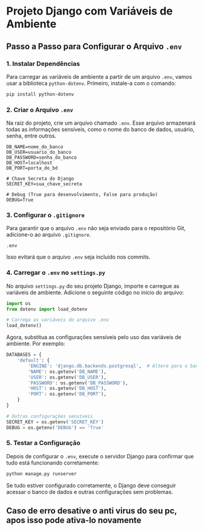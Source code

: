 
# Projeto Django com Variáveis de Ambiente

## Passo a Passo para Configurar o Arquivo `.env`

### 1. Instalar Dependências

Para carregar as variáveis de ambiente a partir de um arquivo `.env`, vamos usar a biblioteca `python-dotenv`. Primeiro, instale-a com o comando:

```bash
pip install python-dotenv
```

### 2. Criar o Arquivo `.env`

Na raiz do projeto, crie um arquivo chamado `.env`. Esse arquivo armazenará todas as informações sensíveis, como o nome do banco de dados, usuário, senha, entre outros.

```env
DB_NAME=nome_do_banco
DB_USER=usuario_do_banco
DB_PASSWORD=senha_do_banco
DB_HOST=localhost
DB_PORT=porta_do_bd

# Chave Secreta do Django
SECRET_KEY=sua_chave_secreta

# Debug (True para desenvolvimento, False para produção)
DEBUG=True
```

### 3. Configurar o `.gitignore`

Para garantir que o arquivo `.env` não seja enviado para o repositório Git, adicione-o ao arquivo `.gitignore`.

```plaintext
.env
```

Isso evitará que o arquivo `.env` seja incluído nos commits.

### 4. Carregar o `.env` no `settings.py`

No arquivo `settings.py` do seu projeto Django, importe e carregue as variáveis de ambiente. Adicione o seguinte código no início do arquivo:

```python
import os
from dotenv import load_dotenv

# Carrega as variáveis do arquivo .env
load_dotenv()
```

Agora, substitua as configurações sensíveis pelo uso das variáveis de ambiente. Por exemplo:

```python
DATABASES = {
    'default': {
        'ENGINE': 'django.db.backends.postgresql',  # Altere para o banco de dados que você usa
        'NAME': os.getenv('DB_NAME'),
        'USER': os.getenv('DB_USER'),
        'PASSWORD': os.getenv('DB_PASSWORD'),
        'HOST': os.getenv('DB_HOST'),
        'PORT': os.getenv('DB_PORT'),
    }
}

# Outras configurações sensíveis
SECRET_KEY = os.getenv('SECRET_KEY')
DEBUG = os.getenv('DEBUG') == 'True'
```

### 5. Testar a Configuração

Depois de configurar o `.env`, execute o servidor Django para confirmar que tudo está funcionando corretamente:

```bash
python manage.py runserver
```

Se tudo estiver configurado corretamente, o Django deve conseguir acessar o banco de dados e outras configurações sem problemas.

## Caso de erro desative o anti virus do seu pc, apos isso pode ativa-lo novamente
